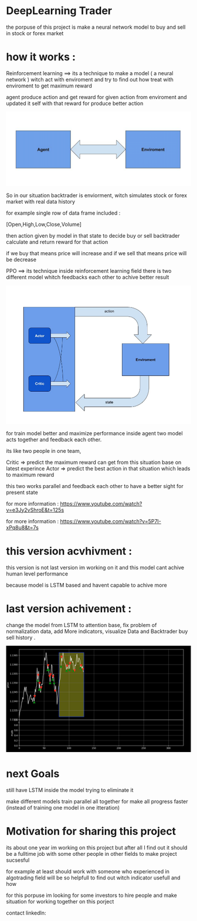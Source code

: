 
# DeepLearning Trader

the porpuse of this project is make a neural network model to buy and sell in stock or forex market 

# how it works :


Reinforcement learning ==> its a technique to make a model ( a neural network ) witch act with enviroment and try to find out how treat with enviroment to get maximum reward  

agent produce action and get reward for given action from enviroment and updated it self with that reward for produce better action

![](images/ReinforcementLearning.png)

So in our situation backtrader is enviorment, witch simulates stock or forex market with real data history 

for example single row of data frame included :

[Open,High,Low,Close,Volume]


then action given by model in that state to decide buy or sell 
backtrader calculate and return reward for that action

if we buy that means price will increase and if we sell that means price will be decrease 




PPO ==> its technique inside reinforcement learning field 
there is two different model whitch feedbacks each other to achive better result 

![](images/ACtorCritic.jpg)

for train model better and maximize performance inside agent two model acts together and feedback each other.

its like two people in one team,

Critic => predict the maximum reward can get from this situation base on latest experince 
Actor  => predict the best action in that situation which leads to maximum reward 

this two works parallel and feedback each other to have a better sight for present state 



for more information : 
https://www.youtube.com/watch?v=e3Jy2vShroE&t=125s

for more information : 
https://www.youtube.com/watch?v=5P7I-xPq8u8&t=7s


# this version acvhivment :
this version is not last version im working on it and this model cant achive human level performance

because model is LSTM based and havent capable to achive more 

# last version achivement :
change the model from LSTM to attention base,
fix problem of normalization data,
add More indicators,
visualize Data and Backtrader buy sell history .

![](images/trade.png)


# next Goals 

still have LSTM inside the model trying to eliminate it

make different models train parallel all together for make all progress faster (instead of training one model in one itteration)

# Motivation for sharing this project 

its about one year im working on this project but after all I find out it should be a fulltime job with some other people in other fields to make project sucsesful 

for example at least should work with someone who experienced in algotrading field will be so helpfull to find out witch indicator usefull and how 

for this porpuse im looking for some investors to hire people and make situation for working together on this porject




contact 
linkedIn:










